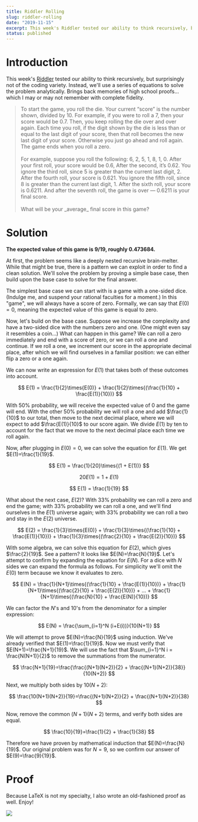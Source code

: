```yaml
---
title: Riddler Rolling
slug: riddler-rolling
date: "2019-11-15"
excerpt: This week's Riddler tested our ability to think recursively, but surprisingly not of the coding variety. Instead, we'll use a series of equations to solve the problem analytically. Brings back memories of high school proofs... which I may or may not remember with complete fidelity.
status: published
---
```


# Introduction

This week's <a href="https://fivethirtyeight.com/features/how-low-can-you-roll/">Riddler</a> tested our ability to think recursively, but surprisingly not of the coding variety. Instead, we'll use a series of equations to solve the problem analytically. Brings back memories of high school proofs... which I may or may not remember with complete fidelity.

<blockquote>
To start the game, you roll the die. Your current “score” is the number shown, divided by 10. For example, if you were to roll a 7, then your score would be 0.7. Then, you keep rolling the die over and over again. Each time you roll, if the digit shown by the die is less than or equal to the last digit of your score, then that roll becomes the new last digit of your score. Otherwise you just go ahead and roll again. The game ends when you roll a zero.
<br><br>
For example, suppose you roll the following: 6, 2, 5, 1, 8, 1, 0. After your first roll, your score would be 0.6, After the second, it’s 0.62. You ignore the third roll, since 5 is greater than the current last digit, 2. After the fourth roll, your score is 0.621. You ignore the fifth roll, since 8 is greater than the current last digit, 1. After the sixth roll, your score is 0.6211. And after the seventh roll, the game is over — 0.6211 is your final score.
<br><br>
What will be your _average_ final score in this game?
</blockquote>

# Solution

**The expected value of this game is 9/19, roughly 0.473684.**

At first, the problem seems like a deeply nested recursive brain-melter. While that might be true, there is a pattern we can exploit in order to find a clean solution. We'll solve the problem by proving a simple base case, then build upon the base case to solve for the final answer.

The simplest base case we can start with is a game with a one-sided dice. (Indulge me, and suspend your rational faculties for a moment.) In this "game", we will always have a score of zero. Formally, we can say that $E(0)=0$, meaning the expected value of this game is equal to zero.

Now, let's build on the base case. Suppose we increase the complexity and have a two-sided dice with the numbers zero and one. (One might even say it resembles a coin...) What can happen in this game? We can roll a zero immediately and end with a score of zero, or we can roll a one and continue. If we roll a one, we increment our score in the appropriate decimal place, after which we will find ourselves in a familiar position: we can either flip a zero or a one again.

We can now write an expression for $E(1)$ that takes both of these outcomes into account.

$$
E(1) = \frac{1}{2}\times{E(0)} + \frac{1}{2}\times{(\frac{1}{10} + \frac{E(1)}{10})}
$$

With 50% probability, we will receive the expected value of 0 and the game will end. With the other 50% probability we will roll a one and add $\frac{1}{10}$ to our total, then move to the next decimal place, where we will expect to add $\frac{E(1)}{10}$ to our score again. We divide $E(1)$ by ten to account for the fact that we move to the next decimal place each time we roll again.

Now, after plugging in $E(0)=0$, we can solve the equation for $E(1)$. We get $E(1)=\frac{1}{19}$.

$$
E(1) = \frac{1}{20}\times{(1 + E(1))}
$$

$$
20E(1) = 1 + E(1)
$$

$$
E(1) = \frac{1}{19}
$$

What about the next case, $E(2)$? With 33% probability we can roll a zero and end the game; with 33% probability we can roll a one, and we'll find ourselves in the $E(1)$ universe again; with 33% probability we can roll a two and stay in the $E(2)$ universe.

$$
E(2) = \frac{1}{3}\times{E(0)} + \frac{1}{3}\times{(\frac{1}{10} + \frac{E(1)}{10})} + \frac{1}{3}\times{(\frac{2}{10} + \frac{E(2)}{10})}
$$

With some algebra, we can solve this equation for $E(2)$, which gives $\frac{2}{19}$. See a pattern? It looks like $E(N)=\frac{N}{19}$. Let's attempt to confirm by expanding the equation for $E(N)$. For a dice with $N$ sides we can expand the formula as follows. For simplicity we'll omit the $E(0)$ term because we know it evaluates to zero.

$$
E(N) = \frac{1}{N+1}\times{(\frac{1}{10} + \frac{E(1)}{10})} + \frac{1}{N+1}\times{(\frac{2}{10} + \frac{E(2)}{10})} + ... + \frac{1}{N+1}\times{(\frac{N}{10} + \frac{E(N)}{10})}
$$

We can factor the $N$'s and 10's from the denominator for a simpler expression:

$$
E(N) = \frac{\sum_{i=1}^N (i+E(i))}{10(N+1)}
$$

We will attempt to prove $E(N)=\frac{N}{19}$ using induction. We've already verified that $E(1)=\frac{1}{19}$. Now we must verify that $E(N+1)=\frac{N+1}{19}$. We will use the fact that $\sum_{i=1}^N i = \frac{N(N+1)}{2}$ to remove the summations from the numerator.

$$
\frac{N+1}{19}=\frac{\frac{(N+1)(N+2)}{2} + \frac{(N+1)(N+2)}{38}}{10(N+2)}
$$

Next, we multiply both sides by $10(N+2)$:

$$
\frac{10(N+1)(N+2)}{19}=\frac{(N+1)(N+2)}{2} + \frac{(N+1)(N+2)}{38}
$$

Now, remove the common $(N+1)(N+2)$ terms, and verify both sides are equal.

$$
\frac{10}{19}=\frac{1}{2} + \frac{1}{38}
$$

Therefore we have proven by mathematical induction that $E(N)=\frac{N}{19}$. Our original problem was for $N=9$, so we confirm our answer of $E(9)=\frac{9}{19}$.

# Proof

Because LaTeX is not my specialty, I also wrote an old-fashioned proof as well. Enjoy!

<img src="/img/riddler-rolling.png">
